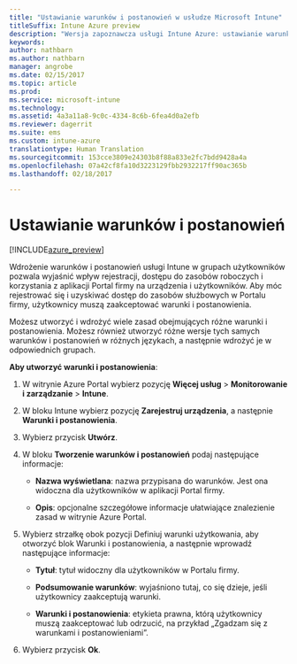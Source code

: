 ```yaml
---
title: "Ustawianie warunków i postanowień w usłudze Microsoft Intune"
titleSuffix: Intune Azure preview
description: "Wersja zapoznawcza usługi Intune Azure: ustawianie warunków i postanowień widocznych dla użytkowników w Portalu firmy dla usługi Intune. "
keywords: 
author: nathbarn
ms.author: nathbarn
manager: angrobe
ms.date: 02/15/2017
ms.topic: article
ms.prod: 
ms.service: microsoft-intune
ms.technology: 
ms.assetid: 4a3a11a8-9c0c-4334-8c6b-6fea4d0a2efb
ms.reviewer: dagerrit
ms.suite: ems
ms.custom: intune-azure
translationtype: Human Translation
ms.sourcegitcommit: 153cce3809e24303b8f88a833e2fc7bdd9428a4a
ms.openlocfilehash: 07a42cf8fa10d3223129fbb2932217ff90ac365b
ms.lasthandoff: 02/18/2017

---
```


# <a name="set-terms-and-conditions"></a>Ustawianie warunków i postanowień 

[!INCLUDE[azure_preview](../includes/azure_preview.md)]

Wdrożenie warunków i postanowień usługi Intune w grupach użytkowników pozwala wyjaśnić wpływ rejestracji, dostępu do zasobów roboczych i korzystania z aplikacji Portal firmy na urządzenia i użytkowników. Aby móc rejestrować się i uzyskiwać dostęp do zasobów służbowych w Portalu firmy, użytkownicy muszą zaakceptować warunki i postanowienia.

Możesz utworzyć i wdrożyć wiele zasad obejmujących różne warunki i postanowienia. Możesz również utworzyć różne wersje tych samych warunków i postanowień w różnych językach, a następnie wdrożyć je w odpowiednich grupach.

**Aby utworzyć warunki i postanowienia**:

1. W witrynie Azure Portal wybierz pozycję **Więcej usług** > **Monitorowanie i zarządzanie** > **Intune**.

2. W bloku Intune wybierz pozycję **Zarejestruj urządzenia**, a następnie **Warunki i postanowienia**.

3. Wybierz przycisk **Utwórz**.

4. W bloku **Tworzenie warunków i postanowień** podaj następujące informacje:

   - **Nazwa wyświetlana**: nazwa przypisana do warunków. Jest ona widoczna dla użytkowników w aplikacji Portal firmy.

   - **Opis**: opcjonalne szczegółowe informacje ułatwiające znalezienie zasad w witrynie Azure Portal.

5. Wybierz strzałkę obok pozycji Definiuj warunki użytkowania, aby otworzyć blok Warunki i postanowienia, a następnie wprowadź następujące informacje:

   - **Tytuł**: tytuł widoczny dla użytkowników w Portalu firmy.

   - **Podsumowanie warunków**: wyjaśniono tutaj, co się dzieje, jeśli użytkownicy zaakceptują warunki.

   - **Warunki i postanowienia**: etykieta prawna, którą użytkownicy muszą zaakceptować lub odrzucić, na przykład „Zgadzam się z warunkami i postanowieniami”.

6. Wybierz przycisk **Ok**.

